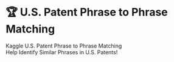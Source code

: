 # 🏆 U.S. Patent Phrase to Phrase Matching
Kaggle U.S. Patent Phrase to Phrase Matching    
Help Identify Similar Phrases in U.S. Patents!
